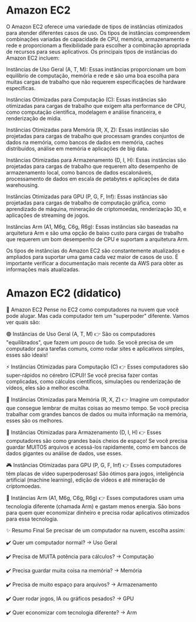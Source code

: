 # Amazon EC2


O Amazon EC2 oferece uma variedade de tipos de instâncias otimizados para atender diferentes casos de uso. Os tipos de instâncias compreendem combinações variadas de capacidade de CPU, memória, armazenamento e rede e proporcionam a flexibilidade para escolher a combinação apropriada de recursos para seus aplicativos. Os principais tipos de instâncias do Amazon EC2 incluem:



Instâncias de Uso Geral (A, T, M): Essas instâncias proporcionam um bom equilíbrio de computação, memória e rede e são uma boa escolha para muitas cargas de trabalho que não requerem especificações de hardware específicas.

Instâncias Otimizadas para Computação (C): Essas instâncias são otimizadas para cargas de trabalho que exigem alta performance de CPU, como computação científica, modelagem e análise financeira, e renderização de mídia.

Instâncias Otimizadas para Memória (R, X, Z): Essas instâncias são projetadas para cargas de trabalho que processam grandes conjuntos de dados na memória, como bancos de dados em memória, caches distribuídos, análise em memória e aplicações de big data.

Instâncias Otimizadas para Armazenamento (D, I, H): Essas instâncias são projetadas para cargas de trabalho que requerem alto desempenho de armazenamento local, como bancos de dados escalonáveis, processamento de dados em escala de petabytes e aplicações de data warehousing.

Instâncias Otimizadas para GPU (P, G, F, Inf): Essas instâncias são projetadas para cargas de trabalho de computação gráfica, como aprendizado de máquina, mineração de criptomoedas, renderização 3D, e aplicações de streaming de jogos.

Instâncias Arm (A1, M6g, C6g, R6g): Essas instâncias são baseadas na arquitetura Arm e são uma opção de baixo custo para cargas de trabalho que requerem um bom desempenho de CPU e suportam a arquitetura Arm.

Os tipos de instâncias do Amazon EC2 são constantemente atualizados e ampliados para suportar uma gama cada vez maior de casos de uso. É importante verificar a documentação mais recente da AWS para obter as informações mais atualizadas.

# Amazon EC2 (didatico)
📌 Amazon EC2
Pense no EC2 como computadores na nuvem que você pode alugar. Mas cada computador tem um "superpoder" diferente. Vamos ver quais são:

🟢 Instâncias de Uso Geral (A, T, M)
👉 São os computadores "equilibrados", que fazem um pouco de tudo. Se você precisa de um computador para tarefas comuns, como rodar sites e aplicativos simples, esses são ideais!

⚡ Instâncias Otimizadas para Computação (C)
👉 Esses computadores são super-rápidos no cérebro (CPU)! Se você precisa fazer contas complicadas, como cálculos científicos, simulações ou renderização de vídeos, eles são a melhor escolha.

🧠 Instâncias Otimizadas para Memória (R, X, Z)
👉 Imagine um computador que consegue lembrar de muitas coisas ao mesmo tempo. Se você precisa trabalhar com grandes bancos de dados ou muita informação na memória, esses são os melhores.

💾 Instâncias Otimizadas para Armazenamento (D, I, H)
👉 Esses computadores são como grandes baús cheios de espaço! Se você precisa guardar MUITOS arquivos e acessá-los rapidamente, como em bancos de dados gigantes ou análise de dados, use esses.

🎮 Instâncias Otimizadas para GPU (P, G, F, Inf)
👉 Esses computadores têm placas de vídeo superpoderosas! São ótimos para jogos, inteligência artificial (machine learning), edição de vídeos e até mineração de criptomoedas.

🔵 Instâncias Arm (A1, M6g, C6g, R6g)
👉 Esses computadores usam uma tecnologia diferente (chamada Arm) e gastam menos energia. São bons para quem quer economizar dinheiro e precisa rodar aplicativos otimizados para essa tecnologia.

✨ Resumo Final
Se precisar de um computador na nuvem, escolha assim:


✔️ Quer um computador normal? → Uso Geral

✔️ Precisa de MUITA potência para cálculos? → Computação

✔️ Precisa guardar muita coisa na memória? → Memória

✔️ Precisa de muito espaço para arquivos? → Armazenamento


✔️ Quer rodar jogos, IA ou gráficos pesados? → GPU

✔️ Quer economizar com tecnologia diferente? → Arm